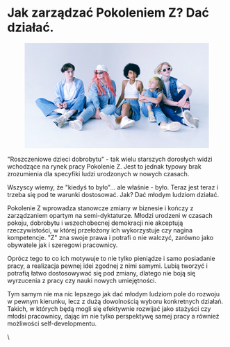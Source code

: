 # Jak zarządzać Pokoleniem Z? Dać działać.

<figure><img src="../../.gitbook/assets/image (26).png" alt=""><figcaption></figcaption></figure>

"Roszczeniowe dzieci dobrobytu" - tak wielu starszych dorosłych widzi wchodzące na rynek pracy Pokolenie Z. Jest to jednak typowy brak zrozumienia dla specyfiki ludzi urodzonych w nowych czasach.

Wszyscy wiemy, że "kiedyś to było"... ale właśnie - było. Teraz jest teraz i trzeba się pod te warunki dostosować. Jak? Dać młodym ludziom działać.

Pokolenie Z wprowadza stanowcze zmiany w biznesie i kończy z zarządzaniem opartym na semi-dyktaturze. Młodzi urodzeni w czasach pokoju, dobrobytu i wszechobecnej demokracji nie akceptują rzeczywistości, w której przełożony ich wykorzystuje czy nagina kompetencje. "Z" zna swoje prawa i potrafi o nie walczyć, zarówno jako obywatele jak i szeregowi pracownicy.

Oprócz tego to co ich motywuje to nie tylko pieniądze i samo posiadanie pracy, a realizacja pewnej idei zgodnej z nimi samymi. Lubią tworzyć i potrafią łatwo dostosowywać się pod zmiany, dlatego nie boją się wyrzucenia z pracy czy nauki nowych umiejętności.

Tym samym nie ma nic lepszego jak dać młodym ludziom pole do rozwoju w pewnym kierunku, lecz z dużą dowolnością wyboru konkretnych działań. Takich, w których będą mogli się efektywnie rozwijać jako stażyści czy młodsi pracownicy, dając im nie tylko perspektywę samej pracy a również możliwości self-developmentu.

\
